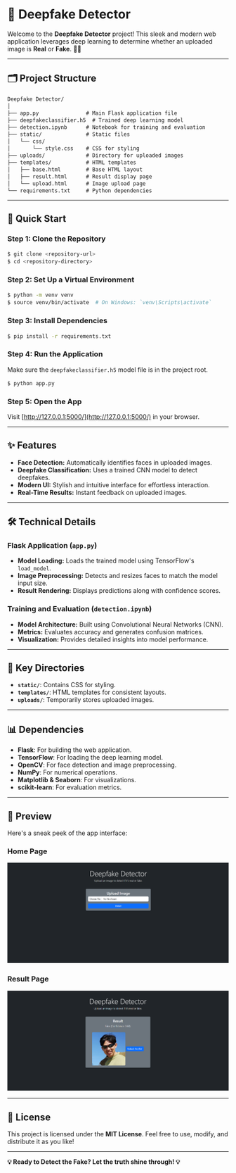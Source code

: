 # 🌟 Deepfake Detector

Welcome to the **Deepfake Detector** project! This sleek and modern web application leverages deep learning to determine whether an uploaded image is **Real** or **Fake**. 🕵️‍♂️

---

## 🗂️ Project Structure

```
Deepfake Detector/
│
├── app.py               # Main Flask application file
├── deepfakeclassifier.h5  # Trained deep learning model
├── detection.ipynb      # Notebook for training and evaluation
├── static/              # Static files
│   └── css/
│       └── style.css    # CSS for styling
├── uploads/             # Directory for uploaded images
├── templates/           # HTML templates
│   ├── base.html        # Base HTML layout
│   ├── result.html      # Result display page
│   └── upload.html      # Image upload page
└── requirements.txt     # Python dependencies
```

---

## 🚀 Quick Start

### Step 1: Clone the Repository

```bash
$ git clone <repository-url>
$ cd <repository-directory>
```

### Step 2: Set Up a Virtual Environment

```bash
$ python -m venv venv
$ source venv/bin/activate  # On Windows: `venv\Scripts\activate`
```

### Step 3: Install Dependencies

```bash
$ pip install -r requirements.txt
```

### Step 4: Run the Application

Make sure the `deepfakeclassifier.h5` model file is in the project root.

```bash
$ python app.py
```

### Step 5: Open the App

Visit [http://127.0.0.1:5000/](http://127.0.0.1:5000/) in your browser.

---

## ✨ Features

- **Face Detection:** Automatically identifies faces in uploaded images.
- **Deepfake Classification:** Uses a trained CNN model to detect deepfakes.
- **Modern UI:** Stylish and intuitive interface for effortless interaction.
- **Real-Time Results:** Instant feedback on uploaded images.

---

## 🛠️ Technical Details

### Flask Application (`app.py`)

- **Model Loading:** Loads the trained model using TensorFlow's `load_model`.
- **Image Preprocessing:** Detects and resizes faces to match the model input size.
- **Result Rendering:** Displays predictions along with confidence scores.

### Training and Evaluation (`detection.ipynb`)

- **Model Architecture:** Built using Convolutional Neural Networks (CNN).
- **Metrics:** Evaluates accuracy and generates confusion matrices.
- **Visualization:** Provides detailed insights into model performance.

---

## 📂 Key Directories

- **`static/`**: Contains CSS for styling.
- **`templates/`**: HTML templates for consistent layouts.
- **`uploads/`**: Temporarily stores uploaded images.

---

## 📊 Dependencies

- **Flask**: For building the web application.
- **TensorFlow**: For loading the deep learning model.
- **OpenCV**: For face detection and image preprocessing.
- **NumPy**: For numerical operations.
- **Matplotlib & Seaborn**: For visualizations.
- **scikit-learn**: For evaluation metrics.

---

## 🎨 Preview

Here's a sneak peek of the app interface:

### Home Page

![Upload Image Page](image.png)

### Result Page

![Result Page](Deep_fake_OP.png)

---

## 📜 License

This project is licensed under the **MIT License**. Feel free to use, modify, and distribute it as you like!

---

**💡 Ready to Detect the Fake? Let the truth shine through! 💡**
